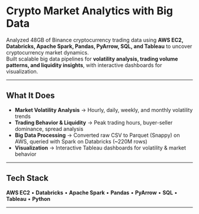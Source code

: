 # Crypto Market Analytics with Big Data

Analyzed 48GB of Binance cryptocurrency trading data  using **AWS EC2, Databricks, Apache Spark, Pandas, PyArrow, SQL, and Tableau** to uncover cryptocurrency market dynamics.  
Built scalable big data pipelines for **volatility analysis, trading volume patterns, and liquidity insights**, with interactive dashboards for visualization.

---

##  What It Does
- **Market Volatility Analysis** → Hourly, daily, weekly, and monthly volatility trends  
- **Trading Behavior & Liquidity** → Peak trading hours, buyer-seller dominance, spread analysis  
- **Big Data Processing** → Converted raw CSV to Parquet (Snappy) on AWS, queried with Spark on Databricks (~220M rows)  
- **Visualization** → Interactive Tableau dashboards for volatility & market behavior  

---

##  Tech Stack
**AWS EC2** • **Databricks** • **Apache Spark** • **Pandas** • **PyArrow** • **SQL** • **Tableau** • **Python**

---

